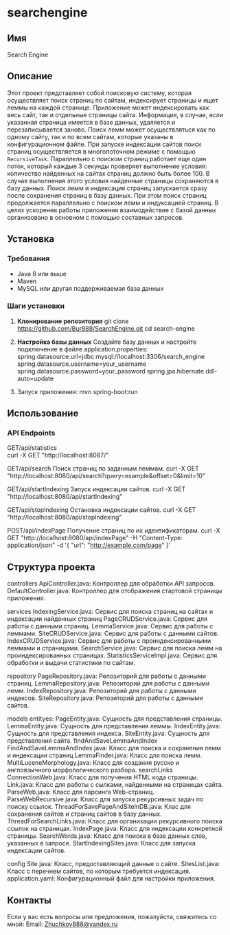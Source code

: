 # searchengine

## Имя
Search Engine

## Описание
Этот проект представляет собой поисковую систему, которая осуществляет поиск страниц по сайтам, индексирует страницы и ищет леммы на каждой странице. 
Приложение может индексировать как весь сайт, так и отдельные страницы сайта. Информация, в случае, если указанная страница имеется в базе данных, удаляется и перезаписывается заново.
Поиск лемм может осуществляться как по одному сайту, так и по всем сайтам, которые указаны в конфигурационном файле.
При запуске индексации сайтов поиск страниц осуществляется в многопоточном режиме с помощью `RecursiveTask`. Параллельно с поиском страниц работает еще один поток, который каждые 3 секунды проверяет выполнение условия: количество найденных на сайтах страниц должно быть более 100. В случае выполнения этого условия найденные страницы сохраняются в базу данных.
Поиск лемм и индексация страниц запускается сразу после сохранения страниц в базу данных. При этом поиск страниц продолжается параллельно с поиском лемм и индуксацией страниц.
В целях ускорения работы приложения взаимодействие с базой данных организовано в основном с помощью  составных запросов.

## Установка

### Требования
- Java 8 или выше
- Maven
- MySQL или другая поддерживаемая база данных

### Шаги установки
1. **Клонирование репозитория**
   git clone https://github.com/Bur888/SearchEngine.git
   cd search-engine
   
2. **Настройка базы данных**
      Создайте базу данных и настройте подключение в файле application.properties:
        spring.datasource.url=jdbc:mysql://localhost:3306/search_engine
      spring.datasource.username=your_username
      spring.datasource.password=your_password
      spring.jpa.hibernate.ddl-auto=update
      
3. Запуск приложения:
mvn spring-boot:run 

## Использование
### API Endpoints
GET/api/statistics    
curl -X GET "http://localhost:8087/"

GET/api/search
Поиск страниц по заданным леммам.
curl -X GET "http://localhost:8080/api/search?query=example&offset=0&limit=10"

GET/api/startIndexing
Запуск индексации сайтов.
curl -X GET "http://localhost:8080/api/startIndexing"

GET/api/stopIndexing
Остановка индексации сайтов.
curl -X GET "http://localhost:8080/api/stopIndexing"

POST/api/indexPage
Получение страниц по их идентификаторам.
curl -X GET "http://localhost:8080/api/indexPage" -H "Content-Type: application/json" -d 
'{
"url": "http://example.com/page"
}'

## Структура проекта
controllers
    ApiController.java: Контроллер для обработки API запросов.
    DefaultController.java: Контроллер для отображения стартовой страницы приложения.

services
    IndexingService.java: Сервис для поиска страниц на сайтах и индексации найденных страниц
    PageCRUDService.java: Сервис для работы с данными страниц.
    LemmaService.java: Сервис для работы с леммами.
    SiteCRUDService.java: Сервис для работы с данными сайтов.
    IndexCRUDService.java: Сервис для работы с проиндексированными леммами и страницами.
    SearchService.java: Сервис для поиска лемм на проиндексированных страницах.
    StatisticsServiceImpl.java: Сервис для обработки и выдачи статистики по сайтам.

repository
    PageRepository.java: Репозиторий для работы с данными страниц.
    LemmaRepository.java: Репозиторий для работы с данными лемм.
    IndexRepository.java: Репозиторий для работы с данными индексов.
    SiteRepository.java: Репозиторий для работы с данными сайтов.

models
    entityes:
        PageEntity.java: Сущность для представления страницы.
        LemmaEntity.java: Сущность для представления леммы.
        IndexEntity.java: Сущность для представления индекса.
        SiteEntity.java: Сущность для представления сайта.
    findAndSaveLemmaAndIndex
        FindAndSaveLemmaAndIndex.java: Класс для поиска и сохранения лемм и индексации страниц
        LemmaFinder.java: Класс для поиска лемм.
        MultiLuceneMorphology.java: Класс для создания русско и англоязычного морфологического разбора.
    searchLinks
        ConnectionWeb.java: Класс для получения HTML кода страницы.
        Link.java: Класс для работы с сылками, найденными на страницах сайта.
        ParseWeb.java: Класс для парсинга Web-страниц.
        ParseWebRecursive.java: Класс для запуска рекурсивных задач по поиску ссылок.
        ThreadForSavePageAndSiteInDB.java: Клас для сохранения сайтов и страниц сайтов в базу данных.
        ThreadForSearchLinks.java: Класс для организации рекурсивного поиска ссылок на страницах.
    IndexPage.java: Класс для индексации конкретной страницы.
    SearchWords.java: Класс для поиска в базе данных слов, указанных в запросе.
    StartIndexingSites.java: Класс для запуска индексации сайтов.

config
    Site.java: Класс, предоставляющий данные о сайте.
    SitesList.java: Класс с перечнем сайтов, по которым требуется индексация.
    application.yaml: Конфигурационный файл для настройки приложения.

## Контакты
Если у вас есть вопросы или предложения, пожалуйста, свяжитесь со мной:
Email: Zhuchkov888@yandex.ru
